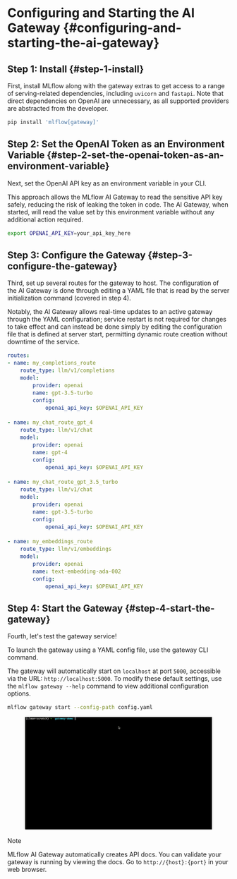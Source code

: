 # Configuring and Starting the AI Gateway {#configuring-and-starting-the-ai-gateway}

## Step 1: Install {#step-1-install}

First, install MLflow along with the gateway extras to get access to a
range of serving-related dependencies, including `uvicorn` and
`fastapi`. Note that direct dependencies on OpenAI are unnecessary, as
all supported providers are abstracted from the developer.

<div class="code-section" markdown="1">

~~~ bash
pip install 'mlflow[gateway]' 
~~~

</div>

## Step 2: Set the OpenAI Token as an Environment Variable {#step-2-set-the-openai-token-as-an-environment-variable}

Next, set the OpenAI API key as an environment variable in your CLI.

This approach allows the MLflow AI Gateway to read the sensitive API key
safely, reducing the risk of leaking the token in code. The AI Gateway,
when started, will read the value set by this environment variable
without any additional action required.

<div class="code-section" markdown="1">

~~~ bash
export OPENAI_API_KEY=your_api_key_here
~~~

</div>

## Step 3: Configure the Gateway {#step-3-configure-the-gateway}

Third, set up several routes for the gateway to host. The configuration
of the AI Gateway is done through editing a YAML file that is read by
the server initialization command (covered in step 4).

Notably, the AI Gateway allows real-time updates to an active gateway
through the YAML configuration; service restart is not required for
changes to take effect and can instead be done simply by editing the
configuration file that is defined at server start, permitting dynamic
route creation without downtime of the service.

<div class="code-section" markdown="1">

~~~ yaml
routes:
- name: my_completions_route
    route_type: llm/v1/completions
    model:
        provider: openai
        name: gpt-3.5-turbo
        config:
            openai_api_key: $OPENAI_API_KEY

- name: my_chat_route_gpt_4
    route_type: llm/v1/chat
    model:
        provider: openai
        name: gpt-4
        config:
            openai_api_key: $OPENAI_API_KEY

- name: my_chat_route_gpt_3.5_turbo
    route_type: llm/v1/chat
    model:
        provider: openai
        name: gpt-3.5-turbo
        config:
            openai_api_key: $OPENAI_API_KEY

- name: my_embeddings_route
    route_type: llm/v1/embeddings
    model:
        provider: openai
        name: text-embedding-ada-002
        config:
            openai_api_key: $OPENAI_API_KEY
~~~

</div>

## Step 4: Start the Gateway {#step-4-start-the-gateway}

Fourth, let's test the gateway service!

To launch the gateway using a YAML config file, use the gateway CLI
command.

The gateway will automatically start on `localhost` at port `5000`,
accessible via the URL: `http://localhost:5000`. To modify these default
settings, use the `mlflow gateway --help` command to view additional
configuration options.

<div class="code-section" markdown="1">

~~~ bash
mlflow gateway start --config-path config.yaml 
~~~

</div>

<figure>
<img
src="../../../../static/images/tutorials/gateway/creating-first-gateway/start_gateway.gif"
class="align-center" width="800"
alt="../../../../static/images/tutorials/gateway/creating-first-gateway/start_gateway.gif" />
</figure>

<div class="note" markdown="1">

<div class="title" markdown="1">

Note

</div>

MLflow AI Gateway automatically creates API docs. You can validate your
gateway is running by viewing the docs. Go to
`http://{host}:{port}` in your web browser.

</div>
